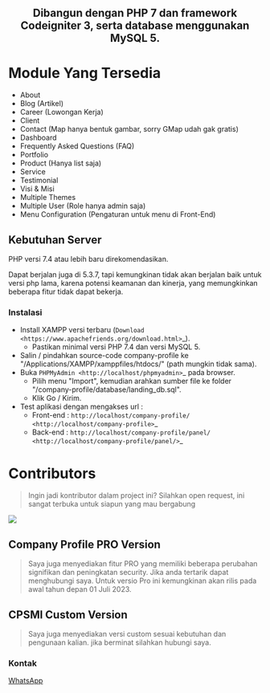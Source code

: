 <h2 align="center">Dibangun dengan PHP 7 dan framework Codeigniter 3, serta database menggunakan MySQL 5.</h2>

# Module Yang Tersedia

- About
- Blog (Artikel)
- Career (Lowongan Kerja)
- Client
- Contact (Map hanya bentuk gambar, sorry GMap udah gak gratis)
- Dashboard
- Frequently Asked Questions (FAQ)
- Portfolio
- Product (Hanya list saja)
- Service
- Testimonial
- Visi & Misi
- Multiple Themes
- Multiple User (Role hanya admin saja)
- Menu Configuration (Pengaturan untuk menu di Front-End)

## Kebutuhan Server

PHP versi 7.4 atau lebih baru direkomendasikan.

Dapat berjalan juga di 5.3.7, tapi kemungkinan tidak akan berjalan baik
untuk versi php lama, karena potensi keamanan dan kinerja, yang memungkinkan
beberapa fitur tidak dapat bekerja.

### Instalasi

- Install XAMPP versi terbaru (`Download <https://www.apachefriends.org/download.html>`_).
  - Pastikan minimal versi PHP 7.4 dan versi MySQL 5.
- Salin / pindahkan source-code company-profile ke "/Applications/XAMPP/xamppfiles/htdocs/" (path mungkin tidak sama).
- Buka `PHPMyAdmin <http://localhost/phpmyadmin>`_ pada browser.
  - Pilih menu "Import", kemudian arahkan sumber file ke folder "/company-profile/database/landing_db.sql".
  - Klik Go / Kirim.
- Test aplikasi dengan mengakses url :
  - Front-end : `http://localhost/company-profile/ <http://localhost/company-profile>`_
  - Back-end : `http://localhost/company-profile/panel/ <http://localhost/company-profile/panel/>`_

# Contributors

> Ingin jadi kontributor dalam project ini? Silahkan open request, ini sangat terbuka untuk siapun yang mau bergabung

<a href="https://github.com/akhmadafandik-aa/company-profile/graphs/contributors">
  <img src="https://contrib.rocks/image?repo=akhmadafandik-aa/company-profile" />
</a>

## Company Profile PRO Version

> Saya juga menyediakan fitur PRO yang memiliki beberapa perubahan signifikan dan peningkatan security. Jika anda tertarik dapat menghubungi saya. Untuk versio Pro ini kemungkinan akan rilis pada awal tahun depan 01 Juli 2023.

## CPSMI Custom Version

> Saya juga menyediakan versi custom sesuai kebutuhan dan pengunaan kalian. jika berminat silahkan hubungi saya.

### Kontak
[WhatsApp](https://wa.me/6285155405002/)
